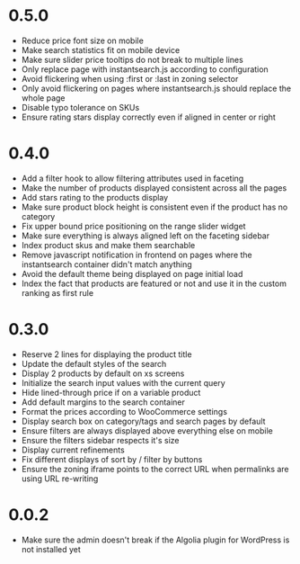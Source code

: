 # 0.5.0
- Reduce price font size on mobile
- Make search statistics fit on mobile device
- Make sure slider price tooltips do not break to multiple lines
- Only replace page with instantsearch.js according to configuration
- Avoid flickering when using :first or :last in zoning selector
- Only avoid flickering on pages where instantsearch.js should replace the whole page
- Disable typo tolerance on SKUs
- Ensure rating stars display correctly even if aligned in center or right

# 0.4.0
- Add a filter hook to allow filtering attributes used in faceting
- Make the number of products displayed consistent across all the pages
- Add stars rating to the products display
- Make sure product block height is consistent even if the product has no category
- Fix upper bound price positioning on the range slider widget
- Make sure everything is always aligned left on the faceting sidebar
- Index product skus and make them searchable
- Remove javascript notification in frontend on pages where the instantsearch container didn't match anything
- Avoid the default theme being displayed on page initial load
- Index the fact that products are featured or not and use it in the custom ranking as first rule

# 0.3.0
- Reserve 2 lines for displaying the product title
- Update the default styles of the search
- Display 2 products by default on xs screens
- Initialize the search input values with the current query
- Hide lined-through price if on a variable product
- Add default margins to the search container
- Format the prices according to WooCommerce settings
- Display search box on category/tags and search pages by default
- Ensure filters are always displayed above everything else on mobile
- Ensure the filters sidebar respects it's size
- Display current refinements
- Fix different displays of sort by / filter by buttons
- Ensure the zoning iframe points to the correct URL when permalinks are using URL re-writing

# 0.0.2
- Make sure the admin doesn't break if the Algolia plugin for WordPress is not installed yet
